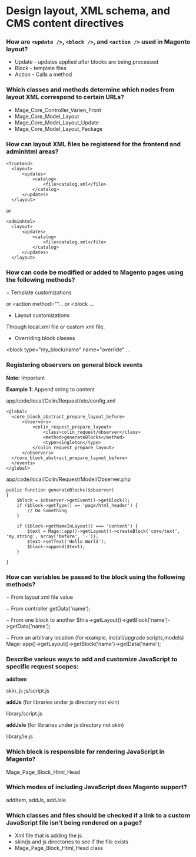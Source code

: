 # Design layout, XML schema, and CMS content directives


### How are `<update />`, `<block />`, and `<action />` used in Magento layout?

- Update - updates applied after blocks are being processed
- Block - template files
- Action - Calls a method


### Which classes and methods determine which nodes from layout XML correspond to certain URLs?

- Mage_Core_Controller_Varien_Front
- Mage_Core_Model_Layout
- Mage_Core_Model_Layout_Update
- Mage_Core_Model_Layout_Package

### How can layout XML files be registered for the frontend and adminhtml areas?

    <frontend>
      <layout>
          <updates>
              <catalog>
                  <file>catalog.xml</file>
              </catalog>
          </updates>
      </layout>

or

    <adminhtml>
      <layout>
          <updates>
              <catalog>
                  <file>catalog.xml</file>
              </catalog>
          </updates>
      </layout>

### How can code be modified or added to Magento pages using the following methods?
− Template customizations

<reference> or <action method=""... or <block ...

- Layout customizations

Through local.xml file or custom xml file.


- Overriding block classes

<block type="my_block/name" name="override" ...

### Registering observers on general block events

**Note:** Important


**Example 1:** Append string to content

app/code/local/Colin/Request/etc/config.xml

    <global>
      <core_block_abstract_prepare_layout_before>
          <observers>
              <colin_request_prepare_layout>
                  <class>colin_request/observer</class>
                  <method>generateBlocks</method>
                  <type>singleton</type>
              </colin_request_prepare_layout>
          </observers>
      </core_block_abstract_prepare_layout_before>
      </events>
    </global>

app/code/local/Colin/Request/Model/Observer.php


    public function generateBlocks($observer)
    {
        $block = $observer->getEvent()->getBlock();
        if ($block->getType() == 'page/html_header') {
            // Do Something
        }

        if ($block->getNameInLayout() === 'content') {
            $text = Mage::app()->getLayout()->createBlock('core/text', 'my_string', array('before', '-'));
            $text->setText('Hello World');
            $block->append($text);
        }

    }

###  How can variables be passed to the block using the following methods?
− From layout xml file
  <action method="setData"><name>value</name></action>

− From controller
    getData('name');


− From one block to another
    $this->getLayout()->getBlock('name')->getData('name');

− From an arbitrary location (for example, install/upgrade scripts,models)
    Mage::app()->getLayout()->getBlock('name')->getData('name');


### Describe various ways to add and customize JavaScript to specific request scopes:

**addItem**

<reference name="head">
    <action method="addItem">
      <type>skin_js</type>
      <name>js/script.js</name>
    </action>
</reference>

**addJs** (for libraries under js directory not skin)

<reference name="head">
    <action method="addJs">
      <name>library/script.js</name>
    </action>
</reference>

**addJsIe** (for libraries under js directory not skin)

<reference name="head">
    <action method="assJsIe">
      <name>library/ie.js</name>
    </action>
</reference>


### Which block is responsible for rendering JavaScript in Magento?

Mage_Page_Block_Html_Head

### Which modes of including JavaScript does Magento support?

addItem, addJs, addJsIe

### Which classes and files should be checked if a link to a custom JavaScript file isn’t being rendered on a page?

- Xml file that is adding the js
- skin/js and js directories to see if the file exists
- Mage_Page_Block_Html_Head class
